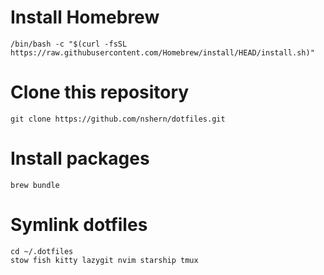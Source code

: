 # Install Homebrew
````
/bin/bash -c "$(curl -fsSL https://raw.githubusercontent.com/Homebrew/install/HEAD/install.sh)"
````

# Clone this repository
````
git clone https://github.com/nshern/dotfiles.git
````

# Install packages 
````
brew bundle
````

# Symlink dotfiles
````
cd ~/.dotfiles
stow fish kitty lazygit nvim starship tmux 
````

